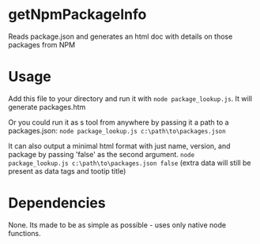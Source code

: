 # getNpmPackageInfo
Reads package.json and generates an html doc with details on those packages from NPM

# Usage 
Add this file to your directory and run it with `node package_lookup.js`.  It will generate packages.htm  
  
Or you could run it as s tool from anywhere by passing it a path to a packages.json:
`node package_lookup.js c:\path\to\packages.json`

It can also output a minimal html format with just name, version, and package by passing 'false' as the second argument.
`node package_lookup.js c:\path\to\packages.json false` 
(extra data will still be present as data tags and tootip title)

# Dependencies
None.  Its made to be as simple as possible - uses only native node functions.
